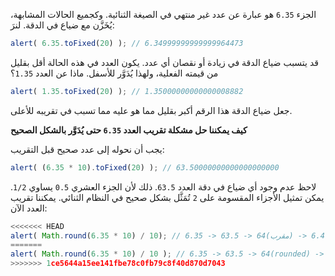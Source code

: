 الجزء `6.35` هو عبارة عن عدد غير منتهي في الصيغة الثنائية. وكجميع الحالات المشابهة، يُخَزَّن مع ضياع في الدقة. لنرَ:

```js run
alert( 6.35.toFixed(20) ); // 6.34999999999999964473
```

قد يتسبب ضياع الدقة في زيادة أو نقصان أي عدد. يكون العدد في هذه الحالة أقل بقليل من قيمته الفعلية، ولهذا يُدَوَّر للأسفل. ماذا عن العدد `1.35`؟

```js run
alert( 1.35.toFixed(20) ); // 1.35000000000000008882
```

جعل ضياع الدقة هذا الرقم أكبر بقليل مما هو عليه مما تسبب في تقريبه للأعلى.

**كيف يمكننا حل مشكلة تقريب العدد `6.35` حتى يُدَوَّر بالشكل الصحيح**

يجب أن نحوله إلى عدد صحيح قبل التقريب:


```js run
alert( (6.35 * 10).toFixed(20) ); // 63.50000000000000000000
```

لاحظ عدم وجود أي ضياع في دقة العدد `63.5`. ذلك لأن الجزء العشري `0.5` يساوي `1/2`. يمكن تمثيل الأجزاء المقسومة على `2` تُمَثَّل بشكل صحيح في النظام الثنائي. يمكننا تقريب العدد الآن:


```js run
<<<<<<< HEAD
alert( Math.round(6.35 * 10) / 10); // 6.35 -> 63.5 -> 64(مقرب) -> 6.4
=======
alert( Math.round(6.35 * 10) / 10 ); // 6.35 -> 63.5 -> 64(rounded) -> 6.4
>>>>>>> 1ce5644a15ee141fbe78c0fb79c8f40d870d7043
```

